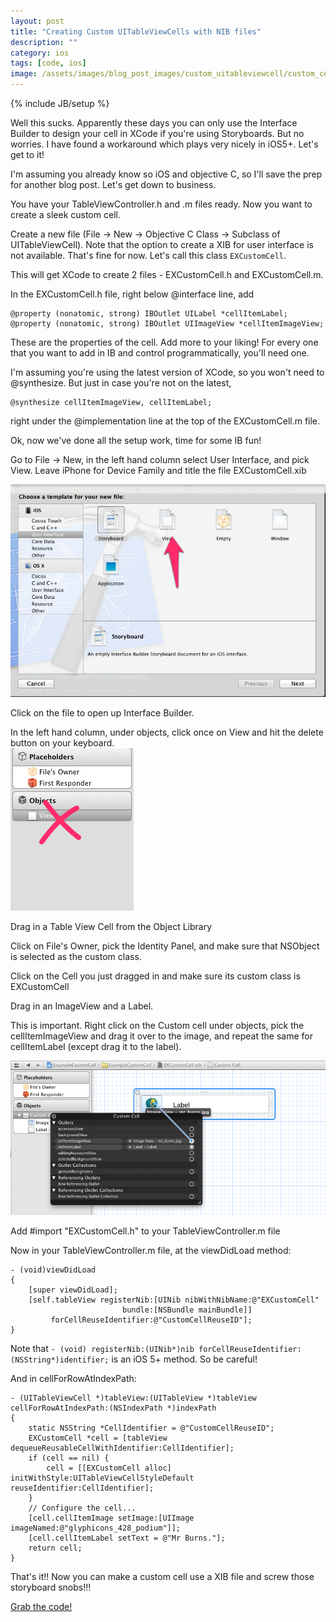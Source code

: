 ```yaml
---
layout: post
title: "Creating Custom UITableViewCells with NIB files"
description: ""
category: ios
tags: [code, ios]
image: /assets/images/blog_post_images/custom_uitableviewcell/custom_cell.png
---
```

{% include JB/setup %}


Well this sucks.  Apparently these days you can only use the Interface Builder to design your cell in XCode if you're using Storyboards.  But no worries. I have found a workaround which plays very nicely in iOS5+.  Let's get to it!

I'm assuming you already know so iOS and objective C, so I'll save the prep for another blog post.  Let's get down to business.

You have your TableViewController.h and .m files ready. Now you want to create a sleek custom cell.  

Create a new file (File -> New -> Objective C Class -> Subclass of UITableViewCell).  Note that the option to create a XIB for user interface is not available.  That's fine for now.  Let's call this class `EXCustomCell`. 

This will get XCode to create 2 files - EXCustomCell.h and EXCustomCell.m.  

In the EXCustomCell.h file, right below @interface line, add   

    @property (nonatomic, strong) IBOutlet UILabel *cellItemLabel;
    @property (nonatomic, strong) IBOutlet UIImageView *cellItemImageView;

These are the properties of the cell.  Add more to your liking!  For every one that you want to add in IB and control programmatically, you'll need one.  


I'm assuming you're using the latest version of XCode, so you won't need to @synthesize.  But just in case you're not on the latest,  

    @synthesize cellItemImageView, cellItemLabel;

right under the @implementation line at the top of the EXCustomCell.m file.

Ok, now we've done all the setup work, time for some IB fun!

Go to File -> New, in the left hand column select User Interface, and pick View.  Leave iPhone for Device Family and title the file EXCustomCell.xib

![Select View](/assets/images/blog_post_images/custom_uitableviewcell/add_view.png)

Click on the file to open up Interface Builder.

In the left hand column, under objects, click once on View and hit the delete button on your keyboard.  
![Remove View](/assets/images/blog_post_images/custom_uitableviewcell/remove_view.png)

Drag in a Table View Cell from the Object Library

Click on File's Owner, pick the Identity Panel, and make sure that NSObject is selected as the custom class.

Click on the Cell you just dragged in and make sure its custom class is EXCustomCell

Drag in an ImageView and a Label.

This is important.  Right click on the Custom cell under objects, pick the cellItemImageView and drag it over to the image, and repeat the same for cellItemLabel (except drag it to the label).

![Drag IBACTION](/assets/images/blog_post_images/custom_uitableviewcell/drag_ibaction.png)

Add #import "EXCustomCell.h" to your TableViewController.m file

Now in your TableViewController.m file, at the viewDidLoad method:

    - (void)viewDidLoad
    {
        [super viewDidLoad];
        [self.tableView registerNib:[UINib nibWithNibName:@"EXCustomCell" 
                             bundle:[NSBundle mainBundle]] 
             forCellReuseIdentifier:@"CustomCellReuseID"];
    }

Note that  `- (void) registerNib:(UINib*)nib forCellReuseIdentifier:(NSString*)identifier;` is an iOS 5+ method.  So be careful!


And in cellForRowAtIndexPath:

    - (UITableViewCell *)tableView:(UITableView *)tableView cellForRowAtIndexPath:(NSIndexPath *)indexPath
    {
        static NSString *CellIdentifier = @"CustomCellReuseID";
        EXCustomCell *cell = [tableView dequeueReusableCellWithIdentifier:CellIdentifier];
        if (cell == nil) {
            cell = [[EXCustomCell alloc] initWithStyle:UITableViewCellStyleDefault reuseIdentifier:CellIdentifier];
        }
        // Configure the cell...
        [cell.cellItemImage setImage:[UIImage imageNamed:@"glyphicons_428_podium"]];
        [cell.cellItemLabel setText = @"Mr Burns."];
        return cell;
    }


That's it!! Now you can make a custom cell use a XIB file and screw those storyboard snobs!!!

[Grab the code!](https://github.com/MrMaksimize/iOS-Dev-Boilerplates/tree/master/ExampleCustomCell)

